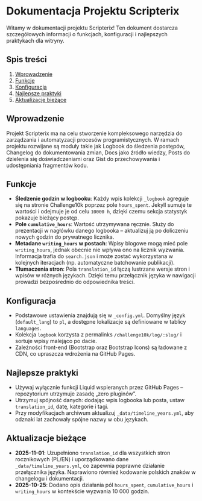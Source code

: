 # Dokumentacja Projektu Scripterix
Witamy w dokumentacji projektu Scripterix! Ten dokument dostarcza szczegółowych informacji o funkcjach, konfiguracji i najlepszych praktykach dla witryny.

## Spis treści
1. [Wprowadzenie](#wprowadzenie)
2. [Funkcje](#funkcje)
3. [Konfiguracja](#konfiguracja)
4. [Najlepsze praktyki](#najlepsze-praktyki)
5. [Aktualizacje bieżące](#aktualizacje-bieżące)

## Wprowadzenie
Projekt Scripterix ma na celu stworzenie kompleksowego narzędzia do zarządzania i automatyzacji procesów programistycznych. W ramach projektu rozwijane są moduły takie jak Logbook do śledzenia postępów, Changelog do dokumentowania zmian, Docs jako źródło wiedzy, Posts do dzielenia się doświadczeniami oraz Gist do przechowywania i udostępniania fragmentów kodu.

## Funkcje
- **Śledzenie godzin w logbooku**: Każdy wpis kolekcji `_logbook` agreguje się na stronie Challenge10k poprzez pole `hours_spent`. Jekyll sumuje te wartości i odejmuje je od celu `10000 h`, dzięki czemu sekcja statystyk pokazuje bieżący postęp.
- **Pole `cumulative_hours`**: Wartość utrzymywana ręcznie. Służy do prezentacji w nagłówku danego logbooka – aktualizuj ją po doliczeniu nowych godzin do prywatnego licznika.
- **Metadane `writing_hours` w postach**: Wpisy blogowe mogą mieć pole `writing_hours`, jednak obecnie nie wpływa ono na licznik wyzwania. Informacja trafia do `search.json` i może zostać wykorzystana w kolejnych iteracjach (np. automatyczne batchowanie publikacji).
- **Tłumaczenia stron**: Pola `translation_id` łączą lustrzane wersje stron i wpisów w różnych językach. Dzięki temu przełącznik języka w nawigacji prowadzi bezpośrednio do odpowiednika treści.

## Konfiguracja
- Podstawowe ustawienia znajdują się w `_config.yml`. Domyślny język (`default_lang`) to `pl`, a dostępne lokalizacje są definiowane w tablicy `languages`.
- Kolekcja `logbook` korzysta z permalinks `/challenge10k/log/:slug/` i sortuje wpisy malejąco po dacie.
- Zależności front-end (Bootstrap oraz Bootstrap Icons) są ładowane z CDN, co upraszcza wdrożenia na GitHub Pages.

## Najlepsze praktyki
- Używaj wyłącznie funkcji Liquid wspieranych przez GitHub Pages – repozytorium utrzymuje zasadę „zero pluginów”.
- Utrzymuj spójność danych: dodając wpis logbooka lub posta, ustaw `translation_id`, datę, kategorie i tagi.
- Przy modyfikacjach archiwum aktualizuj `_data/timeline_years.yml`, aby odznaki lat zachowały spójne nazwy w obu językach.

## Aktualizacje bieżące
- **2025-11-01**: Uzupełniono `translation_id` dla wszystkich stron rocznikowych (PL/EN) i uporządkowano dane `_data/timeline_years.yml`, co zapewnia poprawne działanie przełącznika języka. Naprawiono również kodowanie polskich znaków w changelogu i dokumentacji.
- **2025-10-25**: Dodano opis działania pól `hours_spent`, `cumulative_hours` i `writing_hours` w kontekście wyzwania 10 000 godzin.